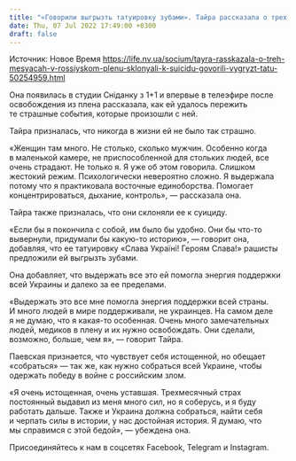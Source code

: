 ```yaml
---
title: "«Говорили выгрызть татуировку зубами». Тайра рассказала о трех месяцах в российском плену"
date: Thu, 07 Jul 2022 17:49:00 +0300
draft: false
---
```

Источник: Новое Время https://life.nv.ua/socium/tayra-rasskazala-o-treh-mesyacah-v-rossiyskom-plenu-sklonyali-k-suicidu-govorili-vygryzt-tatu-50254959.html


Она появилась в студии Сніданку з 1+1 и впервые в телеэфире после освобождения из плена рассказала, как ей удалось пережить те страшные события, которые произошли с ней.

Тайра призналась, что никогда в жизни ей не было так страшно.

«Женщин там много. Не столько, сколько мужчин. Особенно когда в маленькой камере, не приспособленной для стольких людей, все очень страдают. Не только я. Я уже об этом говорила. Слишком жестокий режим. Психологически невероятно сложно. Я выдержала потому что я практиковала восточные единоборства. Помогает концентрироваться, дыхание, контроль», — рассказала она.

Тайра также призналась, что они склоняли ее к суициду. 

«Если бы я покончила с собой, им было бы удобно. Они бы что-то вывернули, придумали бы какую-то историю», — говорит она, добавляя, что ее татуировку «Слава Україні! Героям Слава!» рашисты предложили ей выгрызть зубами.

Она добавляет, что выдержать все это ей помогла энергия поддержки всей Украины и далеко за ее пределами.

«Выдержать это все мне помогла энергия поддержки всей страны. И много людей в мире поддерживали, не украинцев. На самом деле я не думаю, что я какая-то особенная. Очень много замечательных людей, медиков в плену и их нужно освобождать. Они сделали, возможно, больше, чем я», — говорит Тайра.

Паевская признается, что чувствует себя истощенной, но обещает «собраться» — так же, как нужно собраться всей Украине, чтобы одержать победу в войне с российским злом.

«Я очень истощенная, очень уставшая. Трехмесячный страх постоянный выдавил из меня много сил, но я соберусь, и я буду работать дальше. Также и Украина должна собраться, найти себя и черпать силы в истории, у нас достойная история. Я думаю, что мы справимся с этой бедой», — убеждена она.

Присоединяйтесь к нам в соцсетях Facebook, Telegram и Instagram.
